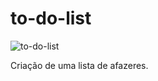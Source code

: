 # to-do-list
![to-do-list](https://user-images.githubusercontent.com/98062444/159369952-59cc8b28-ee88-4da8-81a8-641a0f8e75ab.png)

Criação de uma lista de afazeres.
